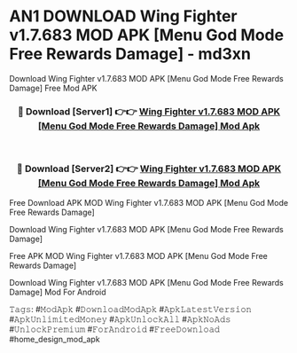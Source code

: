 # AN1 DOWNLOAD Wing Fighter v1.7.683 MOD APK [Menu God Mode Free Rewards Damage] - md3xn
Download Wing Fighter v1.7.683 MOD APK [Menu God Mode Free Rewards Damage] Free Mod APK

<div align="center">
<h3>🔴 Download [Server1] 👉👉 <a href="https://apk-comot.site?title=Wing_Fighter_v1.7.683_MOD_APK_[Menu_God_Mode_Free_Rewards_Damage]">Wing Fighter v1.7.683 MOD APK [Menu God Mode Free Rewards Damage] Mod Apk</a></h3><br>

<h3>🔴 Download [Server2] 👉👉 <a href="https://apk-comot.site?title=Wing_Fighter_v1.7.683_MOD_APK_[Menu_God_Mode_Free_Rewards_Damage]">Wing Fighter v1.7.683 MOD APK [Menu God Mode Free Rewards Damage] Mod Apk</a></h3>
</div>


Free Download APK MOD Wing Fighter v1.7.683 MOD APK [Menu God Mode Free Rewards Damage]

Download Wing Fighter v1.7.683 MOD APK [Menu God Mode Free Rewards Damage] 

Free APK MOD Wing Fighter v1.7.683 MOD APK [Menu God Mode Free Rewards Damage] 

Download Wing Fighter v1.7.683 MOD APK [Menu God Mode Free Rewards Damage] Mod For Android

𝚃𝚊𝚐𝚜: #𝙼𝚘𝚍𝙰𝚙𝚔 #𝙳𝚘𝚠𝚗𝚕𝚘𝚊𝚍𝙼𝚘𝚍𝙰𝚙𝚔 #𝙰𝚙𝚔𝙻𝚊𝚝𝚎𝚜𝚝𝚅𝚎𝚛𝚜𝚒𝚘𝚗 #𝙰𝚙𝚔𝚄𝚗𝚕𝚒𝚖𝚒𝚝𝚎𝚍𝙼𝚘𝚗𝚎𝚢 #𝙰𝚙𝚔𝚄𝚗𝚕𝚘𝚌𝚔𝙰𝚕𝚕 #𝙰𝚙𝚔𝙽𝚘𝙰𝚍𝚜 #𝚄𝚗𝚕𝚘𝚌𝚔𝙿𝚛𝚎𝚖𝚒𝚞𝚖 #𝙵𝚘𝚛𝙰𝚗𝚍𝚛𝚘𝚒𝚍 #𝙵𝚛𝚎𝚎𝙳𝚘𝚠𝚗𝚕𝚘𝚊𝚍 #home_design_mod_apk